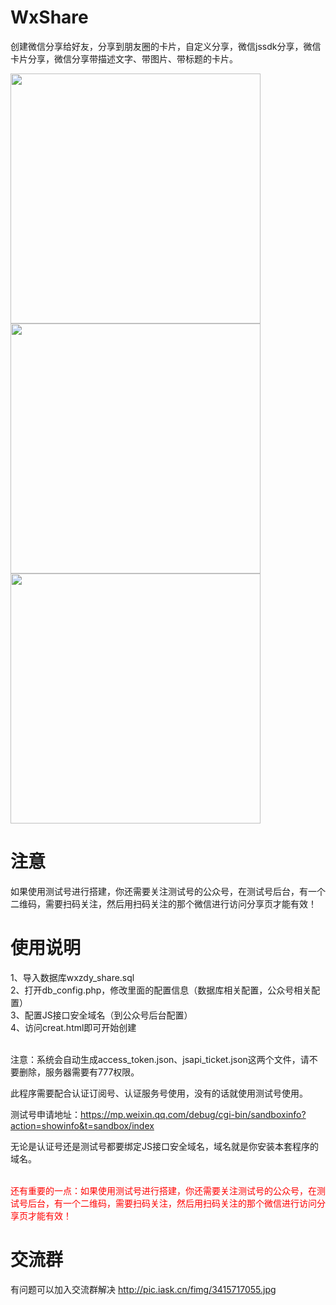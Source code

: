 # WxShare
创建微信分享给好友，分享到朋友圈的卡片，自定义分享，微信jssdk分享，微信卡片分享，微信分享带描述文字、带图片、带标题的卡片。

<img src="https://p.pstatp.com/origin/pgc-image/3baf9db4e1954a3496e33aa8567f71f7" width="400" /><br/>
<img src="https://s.pc.qq.com/tousu/img/20210804/9391668_1628006629.jpg" width="400" /><br/>
<img src="https://p.pstatp.com/origin/pgc-image/1255127dd06143e89ed85d4432ee7a99" width="400" /><br/>

# 注意
如果使用测试号进行搭建，你还需要关注测试号的公众号，在测试号后台，有一个二维码，需要扫码关注，然后用扫码关注的那个微信进行访问分享页才能有效！

# 使用说明

1、导入数据库wxzdy_share.sql<br/>
2、打开db_config.php，修改里面的配置信息（数据库相关配置，公众号相关配置）<br/>
3、配置JS接口安全域名（到公众号后台配置）<br/>
4、访问creat.html即可开始创建<br/><br/>

注意：系统会自动生成access_token.json、jsapi_ticket.json这两个文件，请不要删除，服务器需要有777权限。<br/>

此程序需要配合认证订阅号、认证服务号使用，没有的话就使用测试号使用。<br/>

测试号申请地址：https://mp.weixin.qq.com/debug/cgi-bin/sandboxinfo?action=showinfo&t=sandbox/index <br/>

无论是认证号还是测试号都要绑定JS接口安全域名，域名就是你安装本套程序的域名。<br/><br/>

<p style="color:#f00;">还有重要的一点：如果使用测试号进行搭建，你还需要关注测试号的公众号，在测试号后台，有一个二维码，需要扫码关注，然后用扫码关注的那个微信进行访问分享页才能有效！</p>

# 交流群

有问题可以加入交流群解决
http://pic.iask.cn/fimg/3415717055.jpg

